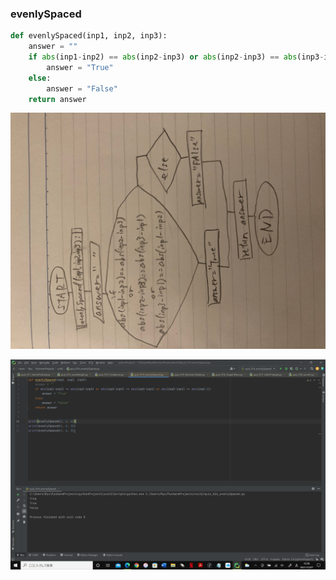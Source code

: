 ### evenlySpaced

```.py
def evenlySpaced(inp1, inp2, inp3):
    answer = ""
    if abs(inp1-inp2) == abs(inp2-inp3) or abs(inp2-inp3) == abs(inp3-inp1) or abs(inp3-inp1) == abs(inp1-2):
        answer = "True"
    else:
        answer = "False"
    return answer
```


![](quiz_evenlySpaced.jpg)

![](quiz_014p.png)
